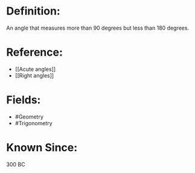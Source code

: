 

# Definition:
An angle that measures more than 90 degrees but less than 180 degrees.

# Reference:
- [[Acute angles]]
- [[Right angles]]

# Fields: 
- #Geometry
- #Trigonometry

# Known Since:
300 BC

